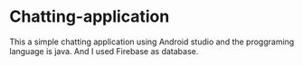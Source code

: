 # Chatting-application
This a simple chatting application using Android studio and the proggraming language is java. And I used Firebase as database.
